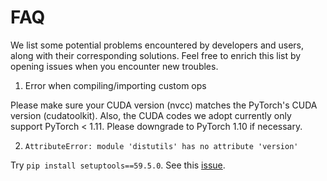 # FAQ

We list some potential problems encountered by developers and users, along with their corresponding solutions.
Feel free to enrich this list by opening issues when you encounter new troubles.

1. Error when compiling/importing custom ops

Please make sure your CUDA version (nvcc) matches the PyTorch's CUDA version (cudatoolkit).
Also, the CUDA codes we adopt currently only support PyTorch < 1.11.
Please downgrade to PyTorch 1.10 if necessary.

2. `AttributeError: module 'distutils' has no attribute 'version'`

Try `pip install setuptools==59.5.0`.
See this [issue](https://github.com/pytorch/pytorch/issues/69894#issuecomment-1080635462).

